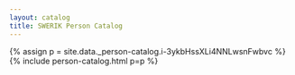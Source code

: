 ```yaml
---
layout: catalog
title: SWERIK Person Catalog
---
```

{% assign p = site.data._person-catalog.i-3ykbHssXLi4NNLwsnFwbvc %}
{% include person-catalog.html p=p %}

